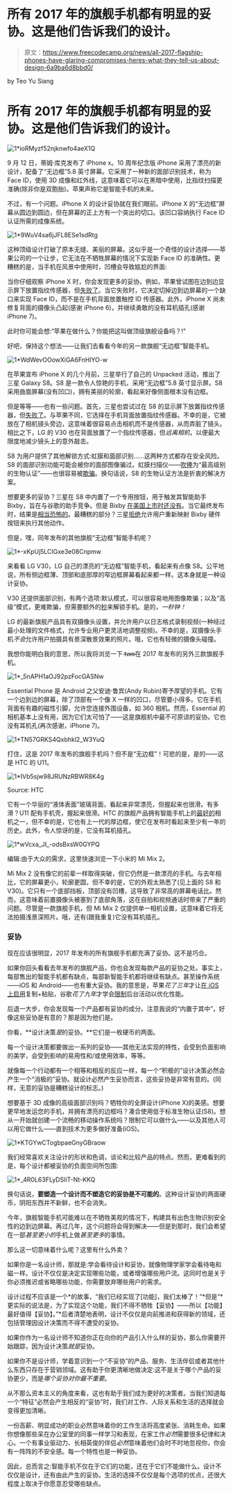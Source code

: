 # 所有 2017 年的旗舰手机都有明显的妥协。这是他们告诉我们的设计。

> 原文：<https://www.freecodecamp.org/news/all-2017-flagship-phones-have-glaring-compromises-heres-what-they-tell-us-about-design-6a9ba6d8bbd0/>

by Teo Yu Siang

# 所有 2017 年的旗舰手机都有明显的妥协。这是他们告诉我们的设计。

![1*ioRMyzf52njknwfo4aeX1Q](img/2e205ec9c0fc333e5bf6bf8eb738972b.png)

9 月 12 日，蒂姆·库克发布了 iPhone x。10 周年纪念版 iPhone 采用了漂亮的新设计，配备了“无边框”5.8 英寸屏幕。它采用了一种新的面部识别技术，称为 Face ID，使用 3D 成像和红外线，这意味着它可以在黑暗中使用，比指纹扫描更准确(除非你是双胞胎)。苹果声称它是智能手机的未来。

不过，有一个问题。iPhone X 的设计妥协就在我们眼前。iPhone X 的“无边框”屏幕从圆边到圆边，但在屏幕的正上方有一个突出的切口。该凹口容纳执行 Face ID 认证所需的成像系统。

![1*9WuV4sa6jJFL8ESe1sdRtg](img/e0096ee941fd2742a0baf1c1fc1b9162.png)

这种顶级设计打破了原本无缝、美丽的屏幕。这似乎是一个奇怪的设计选择——苹果公司的一个让步，它无法在不牺牲屏幕的情况下实现新 Face ID 的准确性。更糟糕的是，当手机在风景中使用时，凹槽会导致尴尬的界面:

当你仔细观察 iPhone X 时，你会发现更多的妥协。例如，苹果曾试图在边到边显示屏下放置指纹传感器，但[失败了](https://www.cultofmac.com/476223/iphone-8s-biggest-bottleneck-touch-id-glass/)。当它失败时，它决定切掉边到边屏幕的一个缺口来实现 Face ID，而不是在手机背面放置触控 ID 传感器。此外，iPhone X 尚未修复背面的摄像头凸起(感谢 iPhone 6)，并继续勇敢的没有耳机插孔(感谢 iPhone 7)。

此时你可能会想:“苹果在做什么？你能把这叫做顶级旗舰设备吗？!"

好吧，保持这个想法——让我们去看看今年的另一款旗舰“无边框”智能手机。

![1*WdWevOOowXiGA6FnHlYO-w](img/b3da89eb4b5757046bbc29fb84c32e89.png)

在苹果宣布 iPhone X 的几个月前，三星举行了自己的 Unpacked 活动，推出了三星 Galaxy S8。S8 是一款令人惊艳的手机，采用“无边框”5.8 英寸显示屏。S8 采用曲面屏幕(没有凹口)，拥有美丽的轮廓，看起来好像侧面根本没有边框。

但是等等——也有一些问题。首先，三星也尝试过在 S8 的显示屏下放置指纹传感器，但[失败了](https://www.theverge.com/2017/8/6/16104154/samsung-under-display-fingerprint-sensor-galaxy-note-9-kgi-securities)。与苹果不同，它选择在手机背面放置指纹传感器。不幸的是，它被放在了相机镜头旁边，这意味着很容易点击相机而不是传感器，从而弄脏了镜头。相比之下，LG 的 V30 也在背面放置了一个指纹传感器，但*远离相机*，以便最大限度地减少镜头上的意外敲击。

S8 为用户提供了其他解锁方式:虹膜和面部识别……这两种方式都存在安全风险。S8 的面部识别功能可能会被你的面部图像骗过。虹膜扫描仪——[吹捧](https://www.forbes.com/sites/amitchowdhry/2017/03/31/samsung-acknowledges-galaxy-s8-facial-recognition-security-limitations/#6d7a6d5e1aff)为“最高级别的生物认证”——也很容易被[欺骗](http://www.zdnet.com/article/ultrasecure-samsung-galaxy-s8-iris-scanner-can-be-easily-tricked-say-hackers/)。换句话说，S8 的生物认证方法是折衷的解决方案。

想要更多的妥协？三星在 S8 中内置了一个专用按钮，用于触发其智能助手 Bixby，旨在与谷歌的助手竞争。但是 Bixby [在美国上市时还没有](http://www.androidpolice.com/2017/04/11/fail-bixby-wont-launch-voice-controls-galaxy-s8/)。当它最终发布时，结果是[相当恐怖的](https://arstechnica.com/gadgets/2017/08/samsungs-bixby-voice-assistant-feels-several-years-behind-the-competition/)。最糟糕的部分？三星[拒绝](https://thenextweb.com/apps/2017/09/18/samung-galaxy-s8-bixby-button/#.tnw_rdQ44Y6J)允许用户重新映射 Bixby 硬件按钮来执行其他动作。

但是，嘿，同年发布的其他旗舰“无边框”智能手机呢？

![1*-xKpUj5LClGxe3e08Cnpmw](img/258b101b6554e833515257c2c742f3d4.png)

来看看 LG V30，LG 自己的漂亮的“无边框”智能手机，看起来有点像 S8。公平地说，所有侧边框薄、顶部和底部厚的窄边框屏幕看起来都一样。这本身就是一种设计妥协。

V30 还提供面部识别，有两个选项:默认模式，可以很容易地用图像欺骗；以及“高级”模式，更难欺骗，但需要额外的[秒](https://www.neowin.net/news/lg-v30-closer-look-security-features-including-facial-and-voice-recognition)来解锁手机。是的，*一秒钟！*

LG 的最新旗舰产品具有双摄像头设置，并允许用户以日志格式录制视频(一种经过最小处理的文件格式，允许专业用户更灵活地调整视频)。不幸的是，双摄像头手机*不会*允许用户拍摄具有景深散景效果的照片。哦，它也有轻微的摄像头碰撞。

我想你能明白我的意思，所以我将浏览一下 t̶w̶o̶在 2017 年发布的另外三款旗舰手机。

![1*_5nAPH1aOJ92pzFocGASNw](img/a155a36182a7a66404ca861c9a101342.png)

Essential Phone 是 Android 之父安迪·鲁宾(Andy Rubin)寄予厚望的手机。它有一个边到边的屏幕，除了顶部有一个像 X 一样的凹口，尽管要小得多。它在手机背面有有趣的磁性引脚，允许您连接外围设备，如 360 相机。然而，Essential 的相机基本上没有用，因为它们太可怕了——这是旗舰机中最不可原谅的妥协。它也没有耳机孔(再次感谢，iPhone 7)。

![1*TN57GRKS4Qxbhkl2_W3YuQ](img/07286882d3bfbc946cafaa9acafb114b.png)

打住，这是 2017 年发布的旗舰手机吗？但不是“无边框”！可悲的是，是的——这是 HTC 的 U11。

![1*IVb5sjw98JRUNzRBWR8K4g](img/c900bff9963aa20fa205bdb5054bc090.png)

Source: HTC

它有一个华丽的“液体表面”玻璃背面，看起来非常漂亮，但握起来也很滑。有多滑？U11 配有手机壳，握起来很滑。HTC 的旗舰产品拥有智能手机上的[最好的](http://www.androidauthority.com/htc-u11-highest-dxomark-772335/)相机之一，但不幸的是，它也有上一代的厚边框，使它在发布时看起来至少有一年的历史。此外，令人惊讶的是，它没有耳机插孔。

![1*wVcxa_JI_-odsBxsW0GYPQ](img/827b7ded3cf9f84649be5aad3e06bcf3.png)

编辑:由于大众的需求，这里快速浏览一下小米的 Mi Mix 2。

Mi Mix 2 没有像它的前辈一样取得突破，但它仍然是一款漂亮的手机。与去年相比，它的屏幕更小，轮廓更圆，但不幸的是，它的外观太熟悉了(见上面的 S8 和 V30)。它只有一个底部挡板，顶部没有凹槽，这导致了非常高的屏幕电话比。然而，这意味着前置摄像头被塞到了底部角落，这在自拍和视频通话时带来了严重的问题。尽管是一款旗舰手机，但 Mi Mix 2 仅提供单一相机设置，这意味着它将无法拍摄浅景深照片。哦，还有(跟我重复)它没有耳机插孔。

### 妥协

现在应该很明显，2017 年发布的所有旗舰手机都充满了妥协。这不是巧合。

如果你回头看看去年发布的旗舰产品，你也会发现每款产品的妥协之处。事实上，每部售出的智能手机都有缺点，每部新智能手机都将继续有缺点。甚至操作系统——iOS 和 Android——也有重大妥协。我的意思是，苹果*花了三年*才让[在 iOS 上启用](https://en.wikipedia.org/wiki/IOS_version_history)复制+粘贴，谷歌*花了九年*才学会[限制](https://developer.android.com/about/versions/oreo/background.html)后台活动以优化性能。

后退一大步，你会发现每一个产品都有妥协的成分。注意我说的“内置于其中”，好像这些妥协是有意的？那是因为他们是。

你看，**设计决策*是*的妥协。**它们是一枚硬币的两面。

每一个设计决策都要做出一系列的妥协——其他无法实现的特性，会受到负面影响的美学，会受到影响的易用性和/或使用效率，等等。

就像每一个行动都有一个相等和相反的反应一样，每一个“积极的”设计决策必然会产生一个“消极的”妥协。就设计必然产生妥协而言，这些妥协是非常有意的。(同样，无意的妥协是糟糕设计的标志。)

想要基于 3D 成像的高级面部识别吗？牺牲你的全屏设计(iPhone X)的美感。想要更早地发运您的手机，并拥有漂亮的边框吗？凑合使用低于标准生物认证(S8)。想从一开始就创建一个流畅的移动操作系统吗？限制它可以做什么——以及其他人可以用它做什么——直到技术为更多做好准备(iOS)。

![1*KTGYwCTogbpaeGnyGBraow](img/a6c003ce13269481971cbe270bc31561.png)

我们经常喜欢关注设计的形状和色调，谈论和比较产品的特点。然而，更难看到的是，每个设计都被妥协的负面空间所包围:

![1*_4R0L63FLyDSIiT-Nt-KKQ](img/dc2c3ddc2380326413e1310a6434cc11.png)

换句话说，**要塑造一个设计而不塑造它的妥协是不可能的**。这种设计妥协的两面硬币，阴阳东西并不新鲜，也不会消失。

今年，旗舰智能手机可能难以在不牺牲美观的情况下，构建具有出色生物识别安全性的边到边屏幕。再过几年，这个问题将会得到解决——但是到那时，我们会希望在一部*甚至更小的*手机上做*甚至更多*的事情。

那么这一切意味着什么呢？这里有什么外卖？

如果你是一名设计师，那就是:学会看待设计和妥协，就像物理学家学会看待电和磁一样。设计不仅仅是决定实现哪些功能，或者增强哪些用户流。这同时也是关于你必须推迟或省略哪些功能，你需要放弃哪些用户的需求。

设计过程不应该是一个*的故事，“我们已经实现了[功能]，我们太棒了！”*但是“*更实际的说法是，为了实现这个功能，我们不得不牺牲【妥协】——所以【功能】最好值得【妥协】。”*后者清楚地表明，设计不仅仅是向前推进和获得新的领域，还包括管理因设计决策而不得不遭受的妥协。

如果你作为一名设计师不知道你正在向你的产品引入什么样的妥协，那么你需要开始跟踪，因为设计决策*就是*妥协。

如果你不是设计师，学着意识到一个“不妥协”的产品、服务、生活伴侣或者其他什么东西只存在于营销领域。这有助于你更清晰地做决定:这不是关于哪个产品的妥协更少，而是*哪个妥协对你最不重要*。

从不那么资本主义的角度来看，这也有助于我们成为更好的决策者。当我们知道每一个“特征”必然会产生相反的“妥协”时，我们对工作、人际关系和生活的选择就会变得更加清晰。

一份高薪、明显成功的职业必然意味着你的工作生活将高度紧张、消耗生命。如果你想像那些呆在办公室里的同事一样学习和表现，在家工作*必然*需要很多纪律和决心。一个有事业驱动力、长相英俊的伴侣*必然*意味着他们会时不时地忽视你，你会有一阵阵的不安全感。每一个特性也是一种妥协。

因此，总而言之:智能手机不仅在于它们的功能，还在于它们不能做什么。设计不仅仅是设计，还有由此产生的妥协。生活的选择不仅仅是每个选项的优点，还很大程度上取决于你愿意忍受哪些缺点。